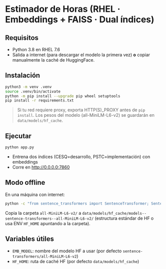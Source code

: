 
# Estimador de Horas (RHEL · Embeddings + FAISS · Dual índices)

## Requisitos
- Python 3.8 en RHEL 7.6
- Salida a internet (para descargar el modelo la primera vez) **o** copiar manualmente la caché de HuggingFace.

## Instalación
```bash
python3 -m venv .venv
source .venv/bin/activate
python -m pip install --upgrade pip wheel setuptools
pip install -r requirements.txt
```

> Si tu red requiere proxy, exporta HTTP(S)_PROXY antes de `pip install`.
> Los pesos del modelo (all-MiniLM-L6-v2) se guardarán en `data/models/hf_cache`.

## Ejecutar
```bash
python app.py
```
- Entrena dos índices (CESQ=desarrollo, PSTC=implementación) con embeddings
- Corre en http://0.0.0.0:7860

## Modo offline
En una máquina con internet:
```bash
python -c "from sentence_transformers import SentenceTransformer; SentenceTransformer('sentence-transformers/all-MiniLM-L6-v2').save_pretrained('all-MiniLM-L6-v2')"
```
Copia la carpeta `all-MiniLM-L6-v2/` a `data/models/hf_cache/models--sentence-transformers--all-MiniLM-L6-v2/` (estructura estándar de HF o usa ENV `HF_HOME` apuntando a la carpeta).

## Variables útiles
- `EMB_MODEL`: nombre del modelo HF a usar (por defecto `sentence-transformers/all-MiniLM-L6-v2`)
- `HF_HOME`: ruta de caché HF (por defecto `data/models/hf_cache`)
